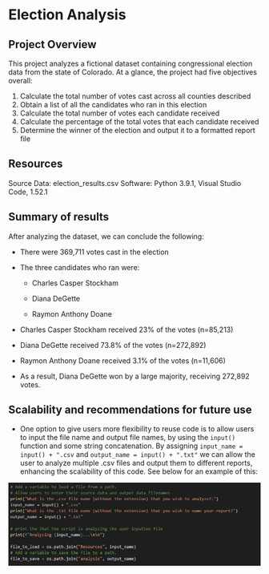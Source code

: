 # Election Analysis

## Project Overview

This project analyzes a fictional dataset containing congressional election data from the state of Colorado. At a glance, the project had five objectives overall:
1. Calculate the total number of votes cast across all counties described
2. Obtain a list of all the candidates who ran in this election
3. Calculate the total number of votes each candidate received
4. Calculate the percentage of the total votes that each candidate received
5. Determine the winner of the election and output it to a formatted report file

## Resources

Source Data: election_results.csv
Software: Python 3.9.1, Visual Studio Code, 1.52.1

## Summary of results

After analyzing the dataset, we can conclude the following:

* There were 369,711 votes cast in the election

* The three candidates who ran were:

  * Charles Casper Stockham
	 
  * Diana DeGette
	 
  * Raymon Anthony Doane
	 
* Charles Casper Stockham received 23% of the votes (n=85,213)

* Diana DeGette received 73.8% of the votes (n=272,892)
	 
* Raymon Anthony Doane received 3.1% of the votes (n=11,606)
	 
* As a result, Diana DeGette won by a large majority, receiving 272,892 votes.

## Scalability and recommendations for future use

* One option to give users more flexibility to reuse code is to allow users to input the file name and output file names, by using the `input()` function and some string concatenation. By assigning `input_name = input() + ".csv` and `output_name = input() + ".txt"` we can allow the user to analyze multiple .csv files and output them to different reports, enhancing the scalability of this code. See below for an example of this:

![Input control](Resources/input_control.png)
